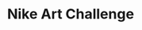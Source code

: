 ---
layout: post
title: Nike Art Challenge
thumb-jpg: /images/work-nike.jpg
thumb-mp4: /images/work-nike.mp4
year: 2010
color: rgb(198, 197, 199)
agency: Personal project
role: Supporting Flash Developer
href: https://vimeo.com/16612423
---